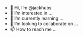 - 👋 Hi, I’m @jackhubs
- 👀 I’m interested in ...
- 🌱 I’m currently learning ...
- 💞️ I’m looking to collaborate on ...
- 📫 How to reach me ...

<!---
jackhubs/jackhubs is a ✨ special ✨ repository because its `README.md` (this file) appears on your GitHub profile.
You can click the Preview link to take a look at your changes.
--->
